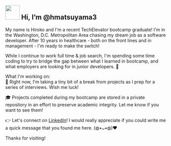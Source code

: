 ## <img src="https://media.giphy.com/media/l3q2zVr6cu95nF6O4/giphy.gif" width="45px"> Hi, I’m @hmatsuyama3 

My name is Hiroko and I'm a recent TechElevator bootcamp graduate! I'm in the Washington, D.C. Metropolitan Area chasing my dream job as a software developer. 
After 10 years in healthcare - both on the front lines and in management - I'm ready to make the switch! <br>

While I continue to work full time & job search, I'm spending some time coding to try to bridge the gap between what I learned in bootcamp, 
and what employers are looking for in junior developers. :thought_balloon: <br>

What I'm working on: <br>
:see_no_evil: Right now, I'm taking a tiny bit of a break from projects as I prep for a series of interviews. Wish me luck! <br>

:mortar_board: Projects completed during my bootcamp are stored in a private repository in an effort to preserve academic integrity. Let me know if you want to see them! <br>

:point_right: Let's connect on [LinkedIn](https://www.linkedin.com/in/hirokomatsuyama3/)! I would really appreciate if you could write me a quick message that you found me here. (◍•ᴗ•◍)❤<br>

Thanks for visiting!
<!---
![](https://komarev.com/ghpvc/?username=hmatsuyama3&color=brightgreen) Σ(°ロ°) woah
Official documentation for the github counter:
https://github.com/antonkomarev/github-profile-views-counter
--->
